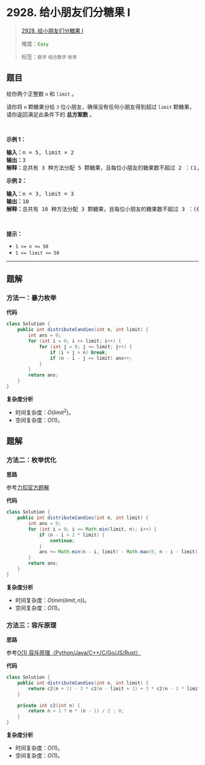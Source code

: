 # 2928. 给小朋友们分糖果 I

> [2928. 给小朋友们分糖果 I](https://leetcode.cn/problems/distribute-candies-among-children-i/)
>
> 难度：<font color=green>`Easy`</font>
>
> 标签：`数学` `组合数学` `枚举`

## 题目

<p>给你两个正整数&nbsp;<code>n</code> 和&nbsp;<code>limit</code>&nbsp;。</p>

<p>请你将 <code>n</code>&nbsp;颗糖果分给 <code>3</code>&nbsp;位小朋友，确保没有任何小朋友得到超过 <code>limit</code>&nbsp;颗糖果，请你返回满足此条件下的&nbsp;<strong>总方案数</strong>&nbsp;。</p>

<p>&nbsp;</p>

<p><strong class="example">示例 1：</strong></p>

<pre>
<b>输入：</b>n = 5, limit = 2
<b>输出：</b>3
<b>解释：</b>总共有 3 种方法分配 5 颗糖果，且每位小朋友的糖果数不超过 2 ：(1, 2, 2) ，(2, 1, 2) 和 (2, 2, 1) 。
</pre>

<p><strong class="example">示例 2：</strong></p>

<pre>
<b>输入：</b>n = 3, limit = 3
<b>输出：</b>10
<b>解释：</b>总共有 10 种方法分配 3 颗糖果，且每位小朋友的糖果数不超过 3 ：(0, 0, 3) ，(0, 1, 2) ，(0, 2, 1) ，(0, 3, 0) ，(1, 0, 2) ，(1, 1, 1) ，(1, 2, 0) ，(2, 0, 1) ，(2, 1, 0) 和 (3, 0, 0) 。
</pre>

<p>&nbsp;</p>

<p><strong>提示：</strong></p>

<ul>
	<li><code>1 &lt;= n &lt;= 50</code></li>
	<li><code>1 &lt;= limit &lt;= 50</code></li>
</ul>


--------------------

## 题解

### 方法一：暴力枚举

**代码**

```java
class Solution {
    public int distributeCandies(int n, int limit) {
        int ans = 0;
        for (int i = 0; i <= limit; i++) {
            for (int j = 0; j <= limit; j++) {
                if (i + j > n) break;
                if (n - i - j <= limit) ans++;
            }
        }
        return ans;
    }
}
```

**复杂度分析**

- 时间复杂度：$O(limit^2)$。
- 空间复杂度：$O(1)$。

## 题解

### 方法二：枚举优化

**思路**

参考[力扣官方题解](https://leetcode.cn/problems/distribute-candies-among-children-i/solutions/2791755/gei-xiao-peng-you-men-fen-tang-guo-i-by-9cgew/)

**代码**

```java
class Solution {
    public int distributeCandies(int n, int limit) {
        int ans = 0;
        for (int i = 0; i <= Math.min(limit, n); i++) {
            if (n - i > 2 * limit) {
                continue;
            }
            ans += Math.min(n - i, limit) - Math.max(0, n - i - limit) + 1;
        }
        return ans;
    }
}
```

**复杂度分析**

- 时间复杂度：$O(min(limit, n))$。
- 空间复杂度：$O(1)$。


### 方法三：容斥原理

**思路**

参考[O(1) 容斥原理（Python/Java/C++/C/Go/JS/Rust）](https://leetcode.cn/problems/distribute-candies-among-children-i/solutions/2522970/o1-rong-chi-yuan-li-pythonjavacgo-by-end-smj5https://leetcode.cn/problems/distribute-candies-among-children-i/solutions/2522970/o1-rong-chi-yuan-li-pythonjavacgo-by-end-smj5)

**代码**

```java
class Solution {
    public int distributeCandies(int n, int limit) {
        return c2(n + 2) - 3 * c2(n - limit + 1) + 3 * c2(n - 2 * limit) - c2(n - 3 * limit - 1);
    }

    private int c2(int n) {
        return n > 1 ? n * (n - 1) / 2 : 0;
    }
}
```

**复杂度分析**

- 时间复杂度：$O(1)$。
- 空间复杂度：$O(1)$。
